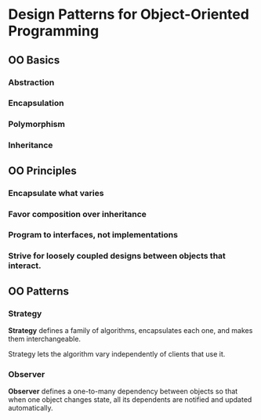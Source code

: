 # Design Patterns for Object-Oriented Programming

## OO Basics

### Abstraction

### Encapsulation

### Polymorphism

### Inheritance

## OO Principles

### Encapsulate what varies

### Favor composition over inheritance

### Program to interfaces, not implementations

### Strive for loosely coupled designs between objects that interact.

## OO Patterns

### Strategy

**Strategy** defines a family of algorithms, encapsulates each one, and makes them interchangeable. 

Strategy lets the algorithm vary independently of clients that use it.

### Observer

**Observer** defines a one-to-many dependency between objects so that when one object changes state, all its dependents 
are notified and updated automatically.